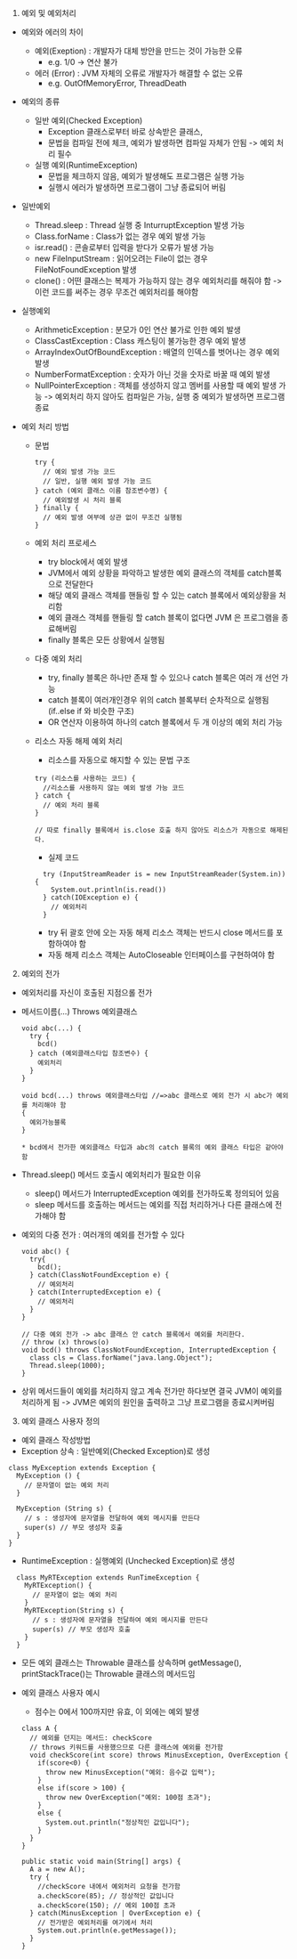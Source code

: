 1. 예외 및 예외처리

- 예외와 에러의 차이

  - 예외(Exeption) : 개발자가 대체 방안을 만드는 것이 가능한 오류
    - e.g. 1/0 -> 연산 불가
  - 에러 (Error) : JVM 자체의 오류로 개발자가 해결할 수 없는 오류
    - e.g. OutOfMemoryError, ThreadDeath

- 예외의 종류

  - 일반 예외(Checked Exception)
    - Exception 클래스로부터 바로 상속받은 클래스,
    - 문법을 컴파일 전에 체크, 예외가 발생하면 컴파일 자체가 안됨 -> 예외 처리 필수
  - 실행 예외(RuntimeException)
    - 문법을 체크하지 않음, 예외가 발생해도 프로그램은 실행 가능
    - 실행시 에러가 발생하면 프로그램이 그냥 종료되어 버림

- 일반예외

  - Thread.sleep : Thread 실행 중 InturruptException 발생 가능
  - Class.forName : Class가 없는 경우 예외 발생 가능
  - isr.read() : 콘솔로부터 입력을 받다가 오류가 발생 가능
  - new FileInputStream : 읽어오려는 File이 없는 경우 FileNotFoundException 발생
  - clone() : 어떤 클래스는 복제가 가능하지 않는 경우 예외처리를 해줘야 함
    -> 이런 코드를 써주는 경우 무조건 예외처리를 해야함

- 실행예외

  - ArithmeticException : 분모가 0인 연산 불가로 인한 예외 발생
  - ClassCastException : Class 캐스팅이 불가능한 경우 예외 발생
  - ArrayIndexOutOfBoundException : 배열의 인덱스를 벗어나는 경우 예외 발생
  - NumberFormatException : 숫자가 아닌 것을 숫자로 바꿀 때 예외 발생
  - NullPointerException : 객체를 생성하지 않고 멤버를 사용할 때 예외 발생 가능
    -> 예외처리 하지 않아도 컴파일은 가능, 실행 중 예외가 발생하면 프로그램 종료

- 예외 처리 방법

  - 문법

    ```
    try {
      // 예외 발생 가능 코드
      // 일반, 실행 예외 발생 가능 코드
    } catch (예외 클래스 이름 참조변수명) {
      // 예외발생 시 처리 블록
    } finally {
      // 예외 발생 여부에 상관 없이 무조건 실행됨
    }
    ```

  - 예외 처리 프로세스

    - try block에서 예외 발생
    - JVM에서 예외 상황을 파악하고 발생한 예외 클래스의 객체를 catch블록으로 전달한다
    - 해당 예외 클래스 객체를 핸들링 할 수 있는 catch 블록에서 예외상황을 처리함
    - 예외 클래스 객체를 핸들링 할 catch 블록이 없다면 JVM 은 프로그램을 종료해버림
    - finally 블록은 모든 상황에서 실행됨

  - 다중 예외 처리
    - try, finally 블록은 하나만 존재 할 수 있으나 catch 블록은 여러 개 선언 가능
    - catch 블록이 여러개인경우 위의 catch 블록부터 순차적으로 실행됨 (if..else if 와 비슷한 구조)
    - OR 연산자 이용하여 하나의 catch 블록에서 두 개 이상의 예외 처리 가능
  - 리소스 자동 해제 예외 처리

    - 리소스를 자동으로 해지할 수 있는 문법 구조

    ```
    try (리소스를 사용하는 코드) {
      //리소스를 사용하지 않는 예외 발생 가능 코드
    } catch {
      // 예외 처리 블록
    }

    // 따로 finally 블록에서 is.close 호출 하지 않아도 리소스가 자동으로 해제된다.
    ```

    - 실제 코드

    ```
      try (InputStreamReader is = new InputStreamReader(System.in)) {
        System.out.println(is.read())
      } catch(IOException e) {
        // 예외처리
      }
    ```

    - try 뒤 괄호 안에 오는 자동 해제 리소스 객체는 반드시 close 메서드를 포함하여야 함
    - 자동 해제 리소스 객체는 AutoCloseable 인터페이스를 구현하여야 함

2. 예외의 전가

- 예외처리를 자신이 호출된 지점으롤 전가
- 메서드이름(...) Throws 예외클래스

  ```
  void abc(...) {
    try {
      bcd()
    } catch (예외클래스타입 참조변수) {
      예외처리
    }
  }

  void bcd(...) throws 예외클래스타입 //=>abc 클래스로 예외 전가 시 abc가 예외를 처리해야 함
  {
    예외가능블록
  }

  * bcd에서 전가한 예외클래스 타입과 abc의 catch 블록의 예외 클래스 타입은 같아야 함
  ```

- Thread.sleep() 메서드 호출시 예외처리가 필요한 이유

  - sleep() 메서드가 InterruptedException 예외를 전가하도록 정의되어 있음
  - sleep 메서드를 호출하는 메서드는 예외를 직접 처리하거나 다른 클래스에 전가해야 함

- 예외의 다중 전가 : 여러개의 예외를 전가할 수 있다

  ```
  void abc() {
    try{
      bcd();
    } catch(ClassNotFoundException e) {
      // 예외처리
    } catch(InterruptedException e) {
      // 예외처리
    }
  }

  // 다중 예외 전가 -> abc 클래스 안 catch 블록에서 예외를 처리한다.
  // throw (x) throws(o)
  void bcd() throws ClassNotFoundException, InterruptedException {
    class cls = Class.forName("java.lang.Object");
    Thread.sleep(1000);
  }
  ```

- 상위 메서드들이 예외를 처리하지 않고 계속 전가만 하다보면 결국 JVM이 예외를 처리하게 됨
  -> JVM은 예외의 원인을 출력하고 그냥 프로그램을 종료시켜버림

3. 예외 클래스 사용자 정의

- 예외 클래스 작성방법
- Exception 상속 : 일반예외(Checked Exception)로 생성

```
class MyException extends Exception {
  MyException () {
    // 문자열이 없는 예외 처리
  }

  MyException (String s) {
    // s : 생성자에 문자열을 전달하여 예외 메시지를 만든다
    super(s) // 부모 생성자 호출
  }
}
```

- RuntimeException : 실행예외 (Unchecked Exception)로 생성

```
  class MyRTException extends RunTimeException {
    MyRTException() {
      // 문자열이 없는 예외 처리
    }
    MyRTException(String s) {
      // s : 생성자에 문자열을 전달하여 예외 메시지를 만든다
      super(s) // 부모 생성자 호출
    }
  }
```
- 모든 예외 클래스는 Throwable 클래스를 상속하며 getMessage(), printStackTrace()는 Throwable 클래스의 메서드임

- 예외 클래스 사용자 예시
  * 점수는 0에서 100까지만 유효, 이 외에는 예외 발생
  ```
  class A {
    // 예외를 던지는 메서드: checkScore
    // throws 키워드를 사용했으므로 다른 클래스에 예외를 전가함
    void checkScore(int score) throws MinusException, OverException {
      if(score<0) {
        throw new MinusException("예외: 음수값 입력");
      }
      else if(score > 100) {
        throw new OverException("예외: 100점 초과");
      }
      else {
        System.out.println("정상적인 값입니다");
      }
    }
  }

  public static void main(String[] args) {
    A a = new A();
    try {
      //checkScore 내에서 예외처리 요청을 전가함
      a.checkScore(85); // 정상적인 값입니다
      a.checkScore(150); // 예외 100점 초과 
    } catch(MinusException | OverException e) {
      // 전가받은 예외처리를 여기에서 처리
      System.out.println(e.getMessage());
    }
  }
  ```
